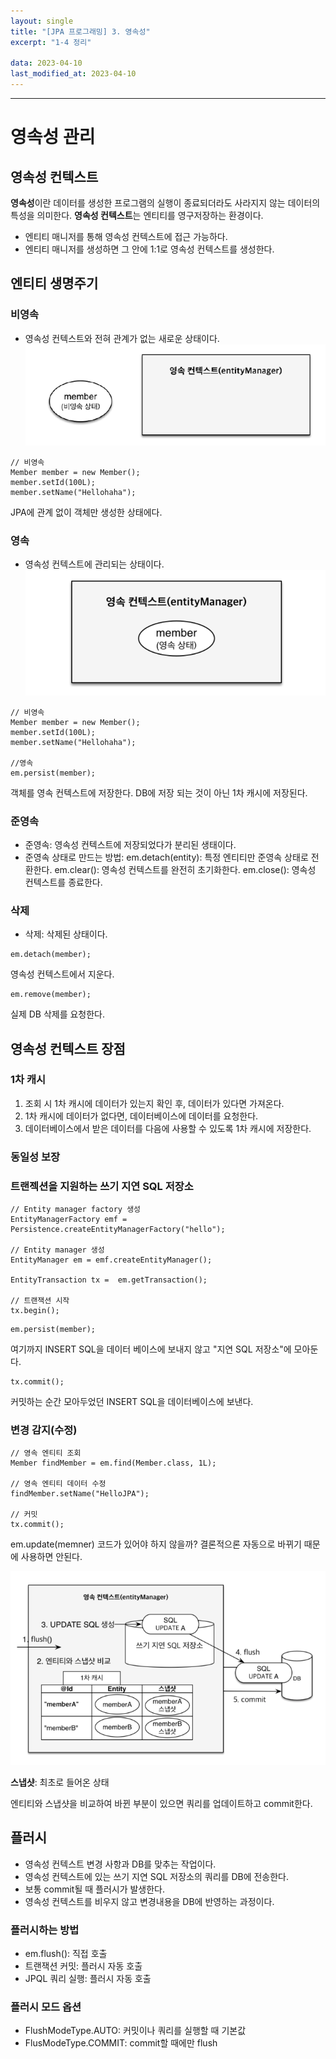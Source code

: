 ```yaml
---
layout: single
title: "[JPA 프로그래밍] 3. 영속성"
excerpt: "1-4 정리"

data: 2023-04-10
last_modified_at: 2023-04-10
---
```


---

# 영속성 관리

## 영속성 컨텍스트

**영속성**이란 데이터를 생성한 프로그램의 실행이 종료되더라도 사라지지 않는 데이터의 특성을 의미한다.
**영속성 컨텍스트**는 엔티티를 영구저장하는 환경이다.

- 엔티티 매니저를 통해 영속성 컨텍스트에 접근 가능하다.
- 엔티티 매니저를 생성하면 그 안에 1:1로 영속성 컨텍스트를 생성한다.

## 엔티티 생명주기

### 비영속

- 영속성 컨텍스트와 전혀 관계가 없는 새로운 상태이다.
  ![img3](../img/img3.png)

```
// 비영속
Member member = new Member();
member.setId(100L);
member.setName("Hellohaha");
```

JPA에 관계 없이 객체만 생성한 상태에다.

### 영속

- 영속성 컨텍스트에 관리되는 상태이다.
  ![img4](../img/img4.png)

```
// 비영속
Member member = new Member();
member.setId(100L);
member.setName("Hellohaha");

//영속
em.persist(member);
```

객체를 영속 컨텍스트에 저장한다.
DB에 저장 되는 것이 아닌 1차 캐시에 저장된다.

### 준영속

- 준영속: 영속성 컨텍스트에 저장되었다가 분리된 생태이다.
- 준영속 상태로 만드는 방법:
  em.detach(entity): 특정 엔티티만 준영속 상태로 전환한다.
  em.clear(): 영속성 컨텍스트를 완전히 초기화한다.
  em.close(): 영속성 컨텍스트를 종료한다.

### 삭제

- 삭제: 삭제된 상태이다.

```
em.detach(member);
```

영속성 컨텍스트에서 지운다.

```
em.remove(member);
```

실제 DB 삭제를 요청한다.

## 영속성 컨텍스트 장점

### 1차 캐시

1. 조회 시 1차 캐시에 데이터가 있는지 확인 후, 데이터가 있다면 가져온다.
2. 1차 캐시에 데이터가 없다면, 데이터베이스에 데이터를 요청한다.
3. 데이터베이스에서 받은 데이터를 다음에 사용할 수 있도록 1차 캐시에 저장한다.

### 동일성 보장

### 트랜젝션을 지원하는 쓰기 지연 SQL 저장소

```
// Entity manager factory 생성
EntityManagerFactory emf = Persistence.createEntityManagerFactory("hello");

// Entity manager 생성
EntityManager em = emf.createEntityManager();

EntityTransaction tx =  em.getTransaction();

// 트랜잭션 시작
tx.begin();
```

```
em.persist(member);
```

여기까지 INSERT SQL을 데이터 베이스에 보내지 않고 "지연 SQL 저장소"에 모아둔다.

```
tx.commit();
```

커밋하는 순간 모아두었던 INSERT SQL을 데이터베이스에 보낸다.

### 변경 감지(수정)

```
// 영속 엔티티 조회
Member findMember = em.find(Member.class, 1L);

// 영속 엔티티 데이터 수정
findMember.setName("HelloJPA");

// 커밋
tx.commit();

```

em.update(memner) 코드가 있어야 하지 않을까? 결론적으론 자동으로 바뀌기 때문에 사용하면 안된다.

![img5](../img/img5.png)

**스냅샷**: 최초로 들어온 상태

엔티티와 스냅샷을 비교하여 바뀐 부분이 있으면 쿼리를 업데이트하고 commit한다.

## 플러시

- 영속성 컨텍스트 변경 사항과 DB를 맞추는 작업이다.
- 영속성 컨텍스트에 있는 쓰기 지연 SQL 저장소의 쿼리를 DB에 전송한다.
- 보통 commit될 때 플러시가 발생한다.
- 영속성 컨텍스트를 비우지 않고 변경내용을 DB에 반영하는 과정이다.

### 플러시하는 방법

- em.flush(): 직접 호출
- 트랜잭션 커밋: 플러시 자동 호출
- JPQL 쿼리 실행: 플러시 자동 호출

### 플러시 모드 옵션

- FlushModeType.AUTO: 커밋이나 쿼리를 실행할 때 기본값
- FlusModeType.COMMIT: commit할 때에만 flush
